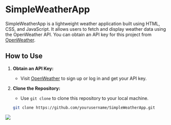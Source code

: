 # SimpleWeatherApp

SimpleWeatherApp is a lightweight weather application built using HTML, CSS, and JavaScript. It allows users to fetch and display weather data using the OpenWeather API. You can obtain an API key for this project from [OpenWeather](https://home.openweathermap.org/api_keys).

## How to Use

1. **Obtain an API Key:**
   - Visit [OpenWeather](https://home.openweathermap.org/api_keys) to sign up or log in and get your API key.

2. **Clone the Repository:**
   - Use `git clone` to clone this repository to your local machine.

   ```bash
   git clone https://github.com/yourusername/SimpleWeatherApp.git
![](image.png)
